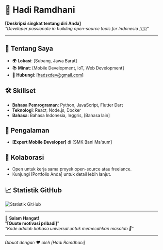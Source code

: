 # 🌟 Hadi Ramdhani  
**[Deskripsi singkat tentang diri Anda]**  
*"Developer passionate in building open-source tools for Indonesia 🇮🇩"*  

---

## 🎯 **Tentang Saya**  
- 🌍 **Lokasi**: [Subang, Jawa Barat]  
- 📚 **Minat**: [Mobile Development, IoT, Web Development]  
- 📧 **Hubungi**: [hadsxdev@gmail.com]  

## 🛠️ **Skillset**  
- **Bahasa Pemrograman**: Python, JavaScript, Flutter Dart 
- **Teknologi**: React, Node.js, Docker  
- **Bahasa**: Bahasa Indonesia, Inggris, [Bahasa lain]  

## 🌱 **Pengalaman**  
- **[Expert Mobile Developer]** di [SMK Bani Ma'sum]  

## 🤝 **Kolaborasi**  
- Open untuk kerja sama proyek open-source atau freelance.  
- Kunjungi [Portfolio Anda] untuk detail lebih lanjut.  

## 📈 **Statistik GitHub**  
![Statistik GitHub](https://github-readme-stats.vercel.app/api?username=IndonesianDedsec&show_icons=true&theme=dark)  

---



🙌 **Salam Hangat!**  
"**[Quote motivasi pribadi]**"  
*"Kode adalah bahasa universal untuk memecahkan masalah 🚀"*  

---
*Dibuat dengan ❤️ oleh [Hadi Ramdhani]*
